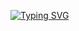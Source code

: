 <a href="https://git.io/typing-svg"><img src="https://readme-typing-svg.demolab.com?font=Orbitron&duration=3000&pause=1000&color=C6FF00&multiline=true&random=false&width=435&lines=B4DP0S31D0N;CyberSecurity+Analyst+%7C+Security+%2B+%7C+E%7CHE+" alt="Typing SVG" /></a>

